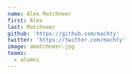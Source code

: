 ```yaml
---
name: Alex Matchneer
first: Alex
last: Matchneer
github: 'https://github.com/machty'
twitter: 'https://twitter.com/machty'
image: amatchneer.jpg
teams:
  - alumni
---
```

